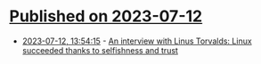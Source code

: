 # [Published on 2023-07-12](index.md)

* [2023-07-12, 13:54:15](https://lobste.rs/s/fzbrzo/interview_with_linus_torvalds_linux) - [An interview with Linus Torvalds: Linux succeeded thanks to selfishness and trust](https://www.bbc.com/news/technology-18419231)
